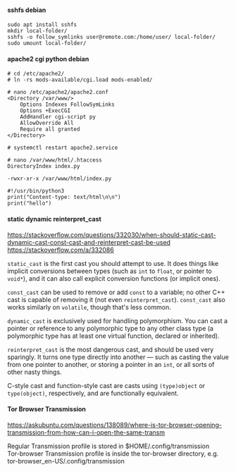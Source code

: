 #### sshfs debian
    sudo apt install sshfs
    mkdir local-folder/
    sshfs -o follow_symlinks user@remote.com:/home/user/ local-folder/
    sudo umount local-folder/

#### apache2 cgi python debian
    # cd /etc/apache2/
    # ln -rs mods-available/cgi.load mods-enabled/

    # nano /etc/apache2/apache2.conf
    <Directory /var/www/>
        Options Indexes FollowSymLinks
        Options +ExecCGI
        AddHandler cgi-script py
        AllowOverride All
        Require all granted
    </Directory>

    # systemctl restart apache2.service

    # nano /var/www/html/.htaccess
    DirectoryIndex index.py

    -rwxr-xr-x /var/www/html/index.py

    #!/usr/bin/python3
    print("Content-type: text/html\n\n")
    print("hello")

#### static dynamic reinterpret_cast
https://stackoverflow.com/questions/332030/when-should-static-cast-dynamic-cast-const-cast-and-reinterpret-cast-be-used
https://stackoverflow.com/a/332086

`static_cast` is the first cast you should attempt to use. It does things like implicit conversions between types (such as `int` to `float`, or pointer to `void*`), and it can also call explicit conversion functions (or implicit ones).

`const_cast` can be used to remove or add `const` to a variable; no other C++ cast is capable of removing it (not even `reinterpret_cast`). `const_cast` also works similarly on `volatile`, though that's less common.

`dynamic_cast` is exclusively used for handling polymorphism. You can cast a pointer or reference to any polymorphic type to any other class type (a polymorphic type has at least one virtual function, declared or inherited).

`reinterpret_cast` is the most dangerous cast, and should be used very sparingly. It turns one type directly into another — such as casting the value from one pointer to another, or storing a pointer in an `int`, or all sorts of other nasty things.

C-style cast and function-style cast are casts using `(type)object` or `type(object)`, respectively, and are functionally equivalent.

#### Tor Browser Transmission
https://askubuntu.com/questions/138089/where-is-tor-browser-opening-transmission-from-how-can-i-open-the-same-transm

Regular Transmission profile is stored in $HOME/.config/transmission  
Tor-browser Transmission profile is inside the tor-browser directory, e.g. tor-browser_en-US/.config/transmission
